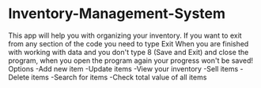 # Inventory-Management-System
This app will help you with organizing your inventory.
If you want to exit from any section of the code you need to type Exit
When you are finished with working with data and you don't type 8 (Save and Exit) and close the program,
when you open the program again your progress won't be saved!
Options
-Add new item
-Update items
-View your inventory
-Sell items
-Delete items
-Search for items
-Check total value of all items
